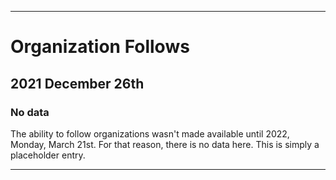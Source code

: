 
***

# Organization Follows

## 2021 December 26th

### No data

The ability to follow organizations wasn't made available until 2022, Monday, March 21st. For that reason, there is no data here. This is simply a placeholder entry.

***
